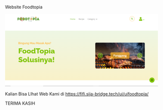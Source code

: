 Website Foodtopia

![Tampilan Website](pppp.png)

Kalian Bisa LIhat Web Kami di https://fifi.sija-bridge.tech/ui/uifoodtopia/

TERIMA KASIH
